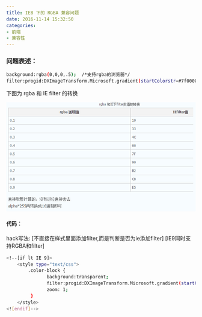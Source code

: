 ```yaml
---
title: IE8 下的 RGBA 兼容问题
date: 2016-11-14 15:32:50
categories:
- 前端
- 兼容性
---
```


### 问题表述：

``` bash
background:rgba(0,0,0,.5);  /*支持rgba的浏览器*/
filter:progid:DXImageTransform.Microsoft.gradient(startColorstr=#7f000000,endColorstr=#7f000000); /*IE8支持*/
```



下图为 rgba 和 IE filter 的转换

![](/assets/jianrong/ie8/6.png)


<!--more-->

#### 代码：

hack写法:
[不直接在样式里面添加filter,而是判断是否为ie添加filter]
[IE9同时支持RGBA和filter]

``` bash
<!--[if lt IE 9]>
    <style type="text/css"> 
        .color-block { 
               background:transparent; 
               filter:progid:DXImageTransform.Microsoft.gradient(startColorstr=#7f000000,endColorstr=#7f000000); 
               zoom: 1; 
         } 
    </style>
<![endif]-->
```


